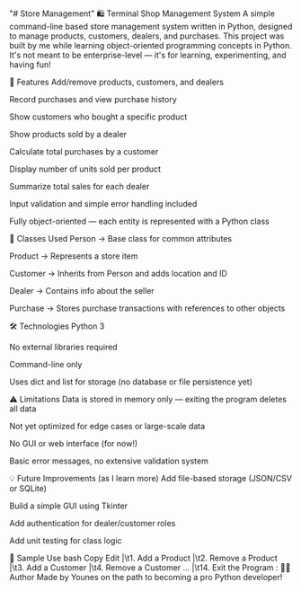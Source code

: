 "# Store Management" 
🛍️ Terminal Shop Management System
A simple command-line based store management system written in Python, designed to manage products, customers, dealers, and purchases. This project was built by me while learning object-oriented programming concepts in Python. It's not meant to be enterprise-level — it's for learning, experimenting, and having fun!

📌 Features
Add/remove products, customers, and dealers

Record purchases and view purchase history

Show customers who bought a specific product

Show products sold by a dealer

Calculate total purchases by a customer

Display number of units sold per product

Summarize total sales for each dealer

Input validation and simple error handling included

Fully object-oriented — each entity is represented with a Python class

📁 Classes Used
Person → Base class for common attributes

Product → Represents a store item

Customer → Inherits from Person and adds location and ID

Dealer → Contains info about the seller

Purchase → Stores purchase transactions with references to other objects

🛠 Technologies
Python 3

No external libraries required

Command-line only

Uses dict and list for storage (no database or file persistence yet)

⚠️ Limitations
Data is stored in memory only — exiting the program deletes all data

Not yet optimized for edge cases or large-scale data

No GUI or web interface (for now!)

Basic error messages, no extensive validation system

💡 Future Improvements (as I learn more)
Add file-based storage (JSON/CSV or SQLite)

Build a simple GUI using Tkinter

Add authentication for dealer/customer roles

Add unit testing for class logic

📸 Sample Use
bash
Copy
Edit
|\t1. Add a Product
|\t2. Remove a Product
|\t3. Add a Customer
|\t4. Remove a Customer
...
|\t14. Exit the Program :
👨‍💻 Author
Made by Younes on the path to becoming a pro Python developer!
